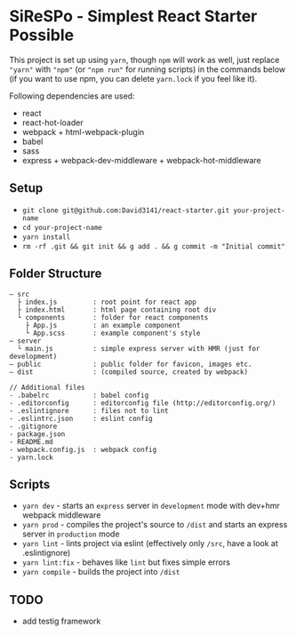 # SiReSPo - Simplest React Starter Possible

This project is set up using `yarn`, though `npm` will work as well, just replace
`"yarn"` with `"npm"` (or `"npm run"` for running scripts) in the commands below (if you want to use npm, you can delete `yarn.lock` if you feel like it).

Following dependencies are used:

- react
- react-hot-loader
- webpack + html-webpack-plugin
- babel
- sass
- express + webpack-dev-middleware + webpack-hot-middleware

## Setup
- `git clone git@github.com:David3141/react-starter.git your-project-name`
- `cd your-project-name`
- `yarn install`
- `rm -rf .git && git init && g add . && g commit -m "Initial commit"`

## Folder Structure
```
– src
  ├ index.js         : root point for react app
  ├ index.html       : html page containing root div
  └ components       : folder for react components
    ├ App.js         : an example component
    └ App.scss       : example component's style
– server
  └ main.js          : simple express server with HMR (just for development)
– public             : public folder for favicon, images etc.
– dist               : (compiled source, created by webpack)

// Additional files
- .babelrc           : babel config
- .editorconfig      : editorconfig file (http://editorconfig.org/)
- .eslintignore      : files not to lint
- .eslintrc.json     : eslint config
- .gitignore
- package.json
- README.md
- webpack.config.js  : webpack config
- yarn.lock
```
## Scripts

- `yarn dev`      - starts an `express` server in `development` mode with dev+hmr webpack middleware
- `yarn prod`     - compiles the project's source to `/dist` and starts an express server in `production` mode
- `yarn lint`     - lints project via eslint (effectively only `/src`, have a look at .eslintignore)
- `yarn lint:fix` - behaves like `lint` but fixes simple errors
- `yarn compile`  - builds the project into `/dist`

## TODO
- add testig framework
